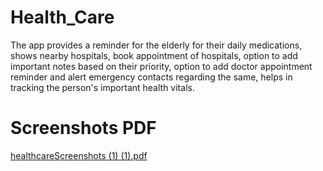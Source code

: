
# Health_Care
The app provides a reminder for the elderly for their daily medications, shows nearby hospitals, book appointment of hospitals, option to add important notes based on their priority, option to add doctor appointment reminder and alert emergency contacts regarding the same, helps in tracking the person's important health vitals.

# Screenshots PDF

[healthcareScreenshots (1) (1).pdf](https://github.com/pratik0309/Health_Care/files/9489507/healthcareScreenshots.1.1.pdf)
